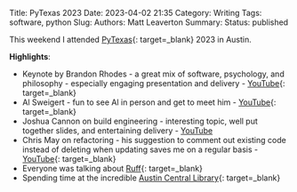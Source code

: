 Title: PyTexas 2023
Date: 2023-04-02 21:35
Category: Writing
Tags: software, python
Slug:
Authors: Matt Leaverton
Summary:
Status: published

This weekend I attended [PyTexas](https://www.pytexas.org/){: target=_blank} 2023 in Austin.

**Highlights**:

- Keynote by Brandon Rhodes - a great mix of software, psychology, and philosophy - especially engaging presentation and delivery - [YouTube](https://www.youtube.com/watch?v=APVNZfeOCI4&t=1s){: target=_blank}
- Al Sweigert - fun to see Al in person and get to meet him - [YouTube](https://www.youtube.com/watch?v=tAKfA3Lfvi0){: target=_blank}
- Joshua Cannon on build engineering - interesting topic, well put together slides, and entertaining delivery - [YouTube](https://www.youtube.com/watch?v=OENthsW-bMs)
- Chris May on refactoring - his suggestion to comment out existing code instead of deleting when updating saves me on a regular basis - [YouTube](https://www.youtube.com/watch?v=P1QFCx2aFBY){: target=_blank}
- Everyone was talking about [Ruff](https://beta.ruff.rs/docs/){: target=_blank}
- Spending time at the incredible [Austin Central Library](https://library.austintexas.gov/central-library){: target=_blank}
